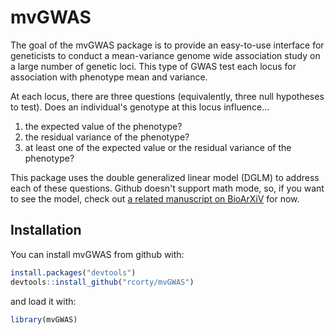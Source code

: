 
<!-- README.md is generated from README.Rmd. Please edit that file -->
mvGWAS
======

The goal of the mvGWAS package is to provide an easy-to-use interface for geneticists to conduct a mean-variance genome wide association study on a large number of genetic loci. This type of GWAS test each locus for association with phenotype mean and variance.

At each locus, there are three questions (equivalently, three null hypotheses to test). Does an individual's genotype at this locus influence...

1.  the expected value of the phenotype?
2.  the residual variance of the phenotype?
3.  at least one of the expected value or the residual variance of the phenotype?

This package uses the double generalized linear model (DGLM) to address each of these questions. Github doesn't support math mode, so, if you want to see the model, check out [a related manuscript on BioArXiV](http://biorxiv.org/content/biorxiv/early/2017/06/20/149377.full.pdf) for now.

Installation
------------

You can install mvGWAS from github with:

``` r
install.packages("devtools")
devtools::install_github("rcorty/mvGWAS")
```

and load it with:

``` r
library(mvGWAS)
```
